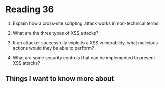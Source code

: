 # Reading 36

1. Explain how a cross-site scripting attack works in non-technical terms.



2. What are the three types of XSS attacks?



3. If an attacker successfully exploits a XSS vulnerability, what malicious actions would they be able to perform?



4. What are some security controls that can be implemented to prevent XSS attacks?




## Things I want to know more about

